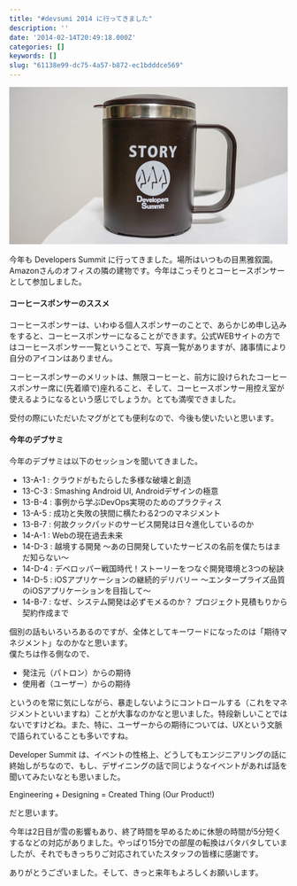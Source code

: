 ```yaml
---
title: "#devsumi 2014 に行ってきました"
description: ''
date: '2014-02-14T20:49:18.000Z'
categories: []
keywords: []
slug: "61138e99-dc75-4a57-b872-ec1bdddce569"
---
```

![](0__nh0M__wGsTeRizAxn.JPG)

今年も Developers Summit に行ってきました。場所はいつもの目黒雅叙園。Amazonさんのオフィスの隣の建物です。今年はこっそりとコーヒースポンサーとして参加しました。

#### コーヒースポンサーのススメ

コーヒースポンサーは、いわゆる個人スポンサーのことで、あらかじめ申し込みをすると、コーヒースポンサーになることができます。公式WEBサイトの方ではコーヒースポンサー一覧ということで、写真一覧がありますが、諸事情により自分のアイコンはありません。

コーヒースポンサーのメリットは、無限コーヒーと、前方に設けられたコーヒースポンサー席に(先着順で)座れること、そして、コーヒースポンサー用控え室が使えるようになるという感じでしょうか。とても満喫できました。

受付の際にいただいたマグがとても便利なので、今後も使いたいと思います。

#### 今年のデブサミ

今年のデブサミは以下のセッションを聞いてきました。

*   13-A-1 : クラウドがもたらした多様な破壊と創造
*   13-C-3 : Smashing Android UI, Androidデザインの極意
*   13-B-4 : 事例から学ぶDevOps実現のためのプラクティス
*   13-A-5 : 成功と失敗の狭間に横たわる2つのマネジメント
*   13-B-7 : 何故クックパッドのサービス開発は日々進化しているのか
*   14-A-1 : Webの現在過去未来
*   14-D-3 : 越境する開発 ～あの日開発していたサービスの名前を僕たちはまだ知らない～
*   14-D-4 : デベロッパー戦国時代！ストーリーをつなぐ開発環境と3つの秘訣
*   14-D-5 : iOSアプリケーションの継続的デリバリー ～エンタープライズ品質のiOSアプリケーションを目指して～
*   14-B-7 : なぜ、システム開発は必ずモメるのか？ プロジェクト見積もりから契約作成まで

個別の話もいろいろあるのですが、全体としてキーワードになったのは「期待マネジメント」なのかなと思います。  
僕たちは作る側なので、

*   発注元（パトロン）からの期待
*   使用者（ユーザー）からの期待

というのを常に気にしながら、暴走しないようにコントロールする（これをマネジメントといいますね）ことが大事なのかなと思いました。特段新しいことではないですけどね。また、特に、ユーザーからの期待については、UXという文脈で語られていることも多いですね。

Developer Summit は、イベントの性格上、どうしてもエンジニアリングの話に終始しがちなので、もし、デザイニングの話で同じようなイベントがあれば話を聞いてみたいなとも思いました。

Engineering + Designing = Created Thing (Our Product!)

だと思います。

今年は2日目が雪の影響もあり、終了時間を早めるために休憩の時間が5分短くするなどの対応がありました。やっぱり15分での部屋の転換はバタバタしていましたが、それでもきっちりご対応されていたスタッフの皆様に感謝です。

ありがとうございました。そして、きっと来年もよろしくお願いします。